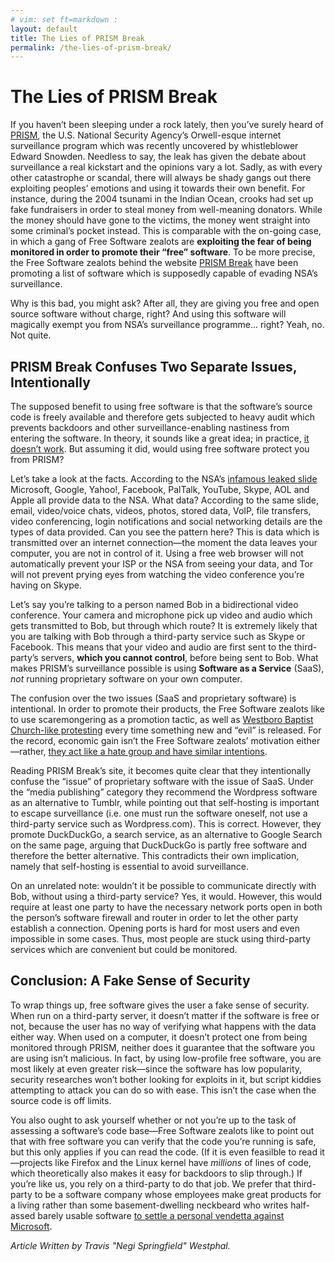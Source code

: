 ```yaml
---
# vim: set ft=markdown :
layout: default
title: The Lies of PRISM Break
permalink: /the-lies-of-prism-break/
---
```


# The Lies of PRISM Break

If you haven’t been sleeping under a rock lately, then you’ve surely heard of [PRISM](http://en.wikipedia.org/wiki/PRISM), the U.S. National Security Agency’s Orwell-esque internet surveillance program which was recently uncovered by whistleblower Edward Snowden. Needless to say, the leak has given the debate about surveillance a real kickstart and the opinions vary a lot. Sadly, as with every other catastrophe or scandal, there will always be shady gangs out there exploiting peoples’ emotions and using it towards their own benefit. For instance, during the 2004 tsunami in the Indian Ocean, crooks had set up fake fundraisers in order to steal money from well-meaning donators. While the money should have gone to the victims, the money went straight into some criminal’s pocket instead. This is comparable with the on-going case, in which a gang of Free Software zealots are **exploiting the fear of being monitored in order to promote their “free” software**. To be more precise, the Free Software zealots behind the website [PRISM Break](http://prism-break.org/) have been promoting a list of software which is supposedly capable of evading NSA’s surveillance.

Why is this bad, you might ask? After all, they are giving you free and open source software without charge, right? And using this software will magically exempt you from NSA’s surveillance programme… right? Yeah, no. Not quite.

## PRISM Break Confuses Two Separate Issues, Intentionally

The supposed benefit to using free software is that the software’s source code is freely available and therefore gets subjected to heavy audit which prevents backdoors and other surveillance-enabling nastiness from entering the software. In theory, it sounds like a great idea; in practice, [it doesn’t work](http://arstechnica.com/business/2012/02/malicious-backdoor-in-open-source-messaging-apps-not-spotted-for-4-months/). But assuming it did, would using free software protect you from PRISM?

Let’s take a look at the facts. According to the NSA’s [infamous leaked slide](http://en.wikipedia.org/wiki/File:PRISM_Collection_Details.jpg) Microsoft, Google, Yahoo!, Facebook, PalTalk, YouTube, Skype, AOL and Apple all provide data to the NSA. What data? According to the same slide, email, video/voice chats, videos, photos, stored data, VoIP, file transfers, video conferencing, login notifications and social networking details are the types of data provided. Can you see the pattern here? This is data which is transmitted over an internet connection—the moment the data leaves your computer, you are not in control of it. Using a free web browser will not automatically prevent your ISP or the NSA from seeing your data, and Tor will not prevent prying eyes from watching the video conference you’re having on Skype.

Let’s say you’re talking to a person named Bob in a bidirectional video conference. Your camera and microphone pick up video and audio which gets transmitted to Bob, but through which route? It is extremely likely that you are talking with Bob through a third-party service such as Skype or Facebook. This means that your video and audio are first sent to the third-party’s servers, **which you cannot control**, before being sent to Bob. What makes PRISM’s surveillance possible is using **Software as a Service** (SaaS), _not_ running proprietary software on your own computer.

The confusion over the two issues (SaaS and proprietary software) is intentional. In order to promote their products, the Free Software zealots like to use scaremongering as a promotion tactic, as well as [Westboro Baptist Church-like protesting](http://news.slashdot.org/story/12/12/21/2212202/gnu-hands-out-trisquel-at-a-microsoft-store) every time something new and “evil” is released. For the record, economic gain isn’t the Free Software zealots’ motivation either—rather, [they act like a hate group and have similar intentions](http://stopnerds.org/gnu-and-stalinism/).

Reading PRISM Break’s site, it becomes quite clear that they intentionally confuse the “issue” of proprietary software with the issue of SaaS. Under the “media publishing” category they recommend the Wordpress software as an alternative to Tumblr, while pointing out that self-hosting is important to escape surveillance (i.e. one must run the software oneself, not use a third-party service such as Wordpress.com). This is correct. However, they promote DuckDuckGo, a search service, as an alternative to Google Search on the same page, arguing that DuckDuckGo is partly free software and therefore the better alternative. This contradicts their own implication, namely that self-hosting is essential to avoid surveillance.

On an unrelated note: wouldn’t it be possible to communicate directly with Bob, without using a third-party service? Yes, it would. However, this would require at least one party to have the necessary network ports open in both the person’s software firewall and router in order to let the other party establish a connection. Opening ports is hard for most users and even impossible in some cases. Thus, most people are stuck using third-party services which are convenient but could be monitored.

## Conclusion: A Fake Sense of Security

To wrap things up, free software gives the user a fake sense of security. When run on a third-party server, it doesn’t matter if the software is free or not, because the user has no way of verifying what happens with the data either way. When used on a computer, it doesn’t protect one from being monitored through PRISM, neither does it guarantee that the software you are using isn’t malicious. In fact, by using low-profile free software, you are most likely at even greater risk—since the software has low popularity, security researches won’t bother looking for exploits in it, but script kiddies attempting to attack you can do so with ease. This isn’t the case when the source code is off limits.

You also ought to ask yourself whether or not you’re up to the task of assessing a software’s code base—Free Software zealots like to point out that with free software you can verify that the code you’re running is safe, but this only applies if you can read the code. (If it is even feasilble to read it—projects like Firefox and the Linux kernel have _millions_ of lines of code, which theoretically also makes it easy for backdoors to slip through.) If you’re like us, you rely on a third-party to do that job. We prefer that third-party to be a software company whose employees make great products for a living rather than some basement-dwelling neckbeard who writes half-assed barely usable software [to settle a personal vendetta against Microsoft](http://www.gnu.org/philosophy/fs-motives.html).

_Article Written by Travis "Negi Springfield" Westphal._
